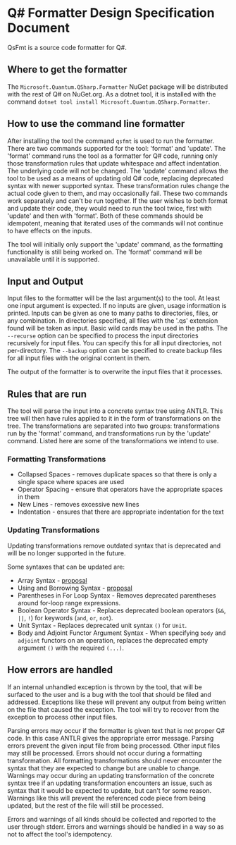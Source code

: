 ﻿# Q# Formatter Design Specification Document

QsFmt is a source code formatter for Q#.

## Where to get the formatter

The `Microsoft.Quantum.QSharp.Formatter` NuGet package will be distributed with the rest of Q# on NuGet.org.
As a dotnet tool, it is installed with the command `dotnet tool install Microsoft.Quantum.QSharp.Formatter`.

## How to use the command line formatter

After installing the tool the command `qsfmt` is used to run the formatter.
There are two commands supported for the tool: 'format' and 'update'.
The 'format' command runs the tool as a formatter for Q# code, running only those transformation rules that update whitespace and affect indentation. The underlying code will not be changed.
The 'update' command allows the tool to be used as a means of updating old Q# code, replacing deprecated syntax with newer supported syntax. These transformation rules change the actual code given to them, and may occasionally fail.
These two commands work separately and can't be run together. If the user wishes to both format and update their code, they would need to run the tool twice, first with 'update' and then with 'format'.
Both of these commands should be idempotent, meaning that iterated uses of the commands will not continue to have effects on the inputs.

The tool will initially only support the 'update' command, as the formatting functionality is still being worked on. The 'format' command will be unavailable until it is supported.

## Input and Output
Input files to the formatter will be the last argument(s) to the tool.
At least one input argument is expected. If no inputs are given, usage information is printed.
Inputs can be given as one to many paths to directories, files, or any combination. In directories specified, all files with the '.qs' extension found will be taken as input.
Basic wild cards may be used in the paths.
The `--recurse` option can be specified to process the input directories recursively for input files. You can specify this for all input directories, not per-directory.
The `--backup` option can be specified to create backup files for all input files with the original content in them.

The output of the formatter is to overwrite the input files that it processes.

## Rules that are run

The tool will parse the input into a concrete syntax tree using ANTLR. This tree will then have rules applied to it in the form of transformations on the tree.
The transformations are separated into two groups: transformations run by the 'format' command, and transformations run by the 'update' command.
Listed here are some of the transformations we intend to use.

### Formatting Transformations

 - Collapsed Spaces - removes duplicate spaces so that there is only a single space where spaces are used
 - Operator Spacing - ensure that operators have the appropriate spaces in them
 - New Lines - removes excessive new lines
 - Indentation - ensures that there are appropriate indentation for the text

### Updating Transformations

Updating transformations remove outdated syntax that is deprecated and will be no longer supported in the future.

Some syntaxes that can be updated are:
 - Array Syntax - [proposal](https://github.com/microsoft/qsharp-language/blob/main/Approved/2-enhanced-array-literals.md)
 - Using and Borrowing Syntax - [proposal](https://github.com/microsoft/qsharp-language/blob/main/Approved/1-implicitly-scoped-qubit-allocation.md)
 - Parentheses in For Loop Syntax - Removes deprecated parentheses around for-loop range expressions.
 - Boolean Operator Syntax - Replaces deprecated boolean operators (`&&`, `||`, `!`) for keywords (`and`, `or`, `not`).
 - Unit Syntax - Replaces deprecated unit syntax `()` for `Unit`.
 - Body and Adjoint Functor Argument Syntax - When specifying `body` and `adjoint` functors on an operation, replaces the deprecated empty argument `()` with the required `(...)`.

## How errors are handled

If an internal unhandled exception is thrown by the tool, that will be surfaced to the user and is a bug with the tool that should be filed and addressed.
Exceptions like these will prevent any output from being written on the file that caused the exception. The tool will try to recover from the exception to process other input files.

Parsing errors may occur if the formatter is given text that is not proper Q# code. In this case ANTLR gives the appropriate error message.
Parsing errors prevent the given input file from being processed. Other input files may still be processed.
Errors should not occur during a formatting transformation. All formatting transformations should never encounter the syntax that they are expected to change but are unable to change.
Warnings may occur during an updating transformation of the concrete syntax tree if an updating transformation encounters an issue, such as syntax that it would be expected to update, but can't for some reason.
Warnings like this will prevent the referenced code piece from being updated, but the rest of the file will still be processed.

Errors and warnings of all kinds should be collected and reported to the user through stderr.
Errors and warnings should be handled in a way so as not to affect the tool's idempotency.
